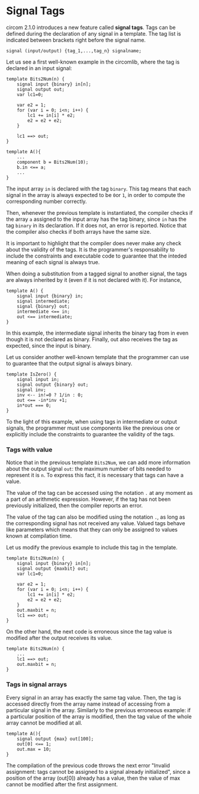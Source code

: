 # Signal Tags
circom 2.1.0 introduces a new feature called __signal tags__. Tags can be defined during the declaration of any signal in a template. The tag list is indicated between brackets right before the signal name.

```
signal (input/output) {tag_1,...,tag_n} signalname;
```

Let us see a first well-known example in the circomlib, where the tag is declared in an input signal:

```
template Bits2Num(n) {
    signal input {binary} in[n];
    signal output out;
    var lc1=0;

    var e2 = 1;
    for (var i = 0; i<n; i++) {
        lc1 += in[i] * e2;
        e2 = e2 + e2;
    }

    lc1 ==> out;
}

template A(){
    ...
    component b = Bits2Num(10);
    b.in <== a;
    ...
}
```
The input array `in` is declared with the tag `binary`. This tag means that each signal in the array is always expected to be `0`or `1`, in order to compute the corresponding number correctly. 

Then, whenever the previous template is instantiated, the compiler checks if the array  `a` assigned to the input array has the tag binary, since `in` has the tag `binary` in its declaration. If it does not, an error is reported. Notice that the compiler also checks if both arrays have the same size. 

It is important to highlight that the compiler does never make any check about the validity of the tags. It is the programmer's responsability to include the constraints and executable code to guarantee that the inteded meaning of each signal is always true.

When doing a substitution from a tagged signal to another signal, the tags are always inherited by it (even if it is not declared with it). For instance,

```
template A() {
    signal input {binary} in;
    signal intermediate;
    signal {binary} out;
    intermediate <== in;
    out <== intermediate;
}
```

In this example, the intermediate signal inherits the binary tag from in even though it is not declared as binary. Finally, out also receives the tag as expected, since the input is binary.



Let us consider another well-known template that the programmer can use to guarantee that the output signal is always binary. 

```
template IsZero() {
    signal input in;
    signal output {binary} out;
    signal inv;
    inv <-- in!=0 ? 1/in : 0;
    out <== -in*inv +1;
    in*out === 0;
}
```

To the light of this example, when using tags in intermediate or output signals, the programmer must use components like the previous one or explicitly include the constraints to guarantee the validity of the tags.

### Tags with value
Notice that in the previous template `Bits2Num`, we can add more information about the output signal `out`: the maximum number of bits needed to represent it is `n`. To express this fact, it is necessary that tags can have a value.

The value of the tag can be accessed using the notation `.` at any moment as a part of an arithmetic expression. However, if the tag has not been previously initialized, then the compiler reports an error. 

The value of the tag can also be modified using the notation `.`, as long as the corresponding signal has not received any value. Valued tags behave like parameters which means that they can only be assigned to values known at compilation time.

Let us modify the previous example to include this tag in the template.

```
template Bits2Num(n) {
    signal input {binary} in[n];
    signal output {maxbit} out;
    var lc1=0;

    var e2 = 1;
    for (var i = 0; i<n; i++) {
        lc1 += in[i] * e2;
        e2 = e2 + e2;
    }
    out.maxbit = n;
    lc1 ==> out;
}
```

On the other hand, the next code is erroneous since the tag value is modified after the output receives its value.
```
template Bits2Num(n) {
    ...
    lc1 ==> out;
    out.maxbit = n;
}
```

### Tags in signal arrays
Every signal in an array has exactly the same tag value. Then, the tag is accessed directly from the array name instead of accessing from a particular signal in the array.  Similarly to the previous erroneous example: if a particular position of the array is modified, then the tag value of the whole array cannot be modified at all.


```
template A(){
    signal output {max} out[100];
    out[0] <== 1;
    out.max = 10;
}
```
The compilation of the previous code throws the next error "Invalid assignment: tags cannot be assigned to a signal already initialized", since a position of the array (out[0]) already has a value, then the value of max cannot be modified after the first assignment.
